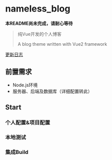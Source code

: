 # nameless_blog
**本README尚未完成，请耐心等待**
> 纯Vue开发的个人博客
>
> A blog theme written with Vue2 framework

[更新日志](./LOG.md)

## 前置需求
- Node.js环境
- 服务器、后端及数据库（详细配置转此）

## Start
### 个人配置&项目配置


### 本地测试

### 集成Build


